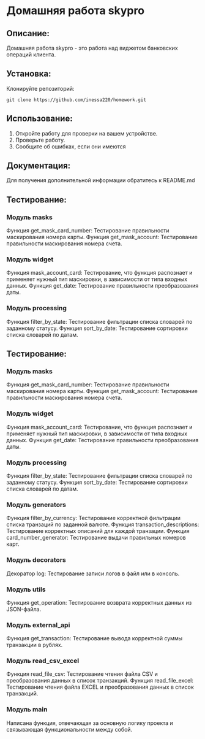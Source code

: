 # Домашняя работа skypro

## Описание:

Домашняя работа skypro - это работа над виджетом банковских операций клиента.

## Установка:

Клонируйте репозиторий:
```
git clone https://github.com/inessa220/homework.git
```
## Использование:

1. Откройте работу для проверки на вашем устройстве.
2. Проверьте работу.
3. Сообщите об ошибках, если они имеются

## Документация:

Для получения дополнительной информации обратитесь к README.md

## Тестирование:

### Модуль masks

Функция get_mask_card_number: Тестирование правильности маскирования номера карты.
Функция get_mask_account: Тестирование правильности маскирования номера счета.

### Модуль widget

Функция mask_account_card: Тестирование, что функция распознает и применяет нужный тип маскировки,
в зависимости от типа входных данных.
Функция get_date: Тестирование правильности преобразования даты.

### Модуль processing

Функция filter_by_state: Тестирование фильтрации списка словарей по заданному статусу.
Функция sort_by_date: Тестирование сортировки списка словарей по датам.


## Тестирование:

### Модуль masks

Функция get_mask_card_number: Тестирование правильности маскирования номера карты.
Функция get_mask_account: Тестирование правильности маскирования номера счета.

### Модуль widget

Функция mask_account_card: Тестирование, что функция распознает и применяет нужный тип маскировки,
в зависимости от типа входных данных.
Функция get_date: Тестирование правильности преобразования даты.

### Модуль processing

Функция filter_by_state: Тестирование фильтрации списка словарей по заданному статусу.
Функция sort_by_date: Тестирование сортировки списка словарей по датам.

###  Модуль generators

Функция filter_by_currency: Тестирование корректной фильтрации списка транзаций по заданной валюте.
Функция transaction_descriptions: Тестирование корректных описаний для каждой транзации.
Функция card_number_generator: Тестирование выдачи правильных номеров карт.

### Модуль decorators

Декоратор log: Тестирование записи логов в файл или в консоль.

### Модуль utils

Функция get_operation: Тестирование возврата корректных данных из JSON-файла.

### Модуль external_api

Функция get_transaction: Тестирование вывода корректной суммы транзакции в рублях.

### Модуль read_csv_excel

Функция read_file_csv: Тестирование чтения файла CSV и преобразования данных в список транзакций.
Функция read_file_excel: Тестирование чтения файла EXCEL и преобразования данных в список транзакций.

### Модуль main

Написана функция, отвечающая за основную логику проекта и связывающая функциональности между собой.
